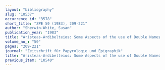 ```yaml
---
layout: "bibliography"
slug: "10537"
occurrence_id: "3578"
short_title: "ZPE 50 (1983), 209-221"
author: "Sherwin-White, Susan"
publication_year: "1983"
title: "Aristeas-Ardibelteios: Some Aspects of the use of Double Names in Seleucid Babylonia"
volume_no_: "50"
pages: "209-221"
journal: "Zeitschrift für Papyrologie und Epigraphik"
title: "Aristeas-Ardibelteios: Some Aspects of the use of Double Names in Seleucid Babylonia"
previous_item: "10540"
---
```

